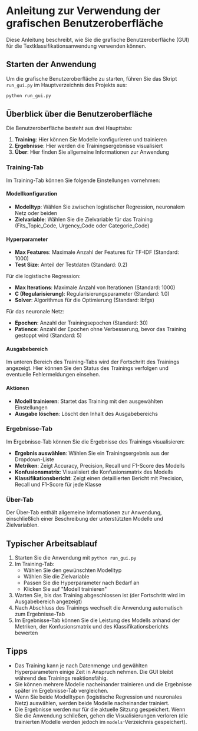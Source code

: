 # Anleitung zur Verwendung der grafischen Benutzeroberfläche

Diese Anleitung beschreibt, wie Sie die grafische Benutzeroberfläche (GUI) für die Textklassifikationsanwendung verwenden können.

## Starten der Anwendung

Um die grafische Benutzeroberfläche zu starten, führen Sie das Skript `run_gui.py` im Hauptverzeichnis des Projekts aus:

```bash
python run_gui.py
```

## Überblick über die Benutzeroberfläche

Die Benutzeroberfläche besteht aus drei Haupttabs:

1. **Training**: Hier können Sie Modelle konfigurieren und trainieren
2. **Ergebnisse**: Hier werden die Trainingsergebnisse visualisiert
3. **Über**: Hier finden Sie allgemeine Informationen zur Anwendung

### Training-Tab

Im Training-Tab können Sie folgende Einstellungen vornehmen:

#### Modellkonfiguration
- **Modelltyp**: Wählen Sie zwischen logistischer Regression, neuronalem Netz oder beiden
- **Zielvariable**: Wählen Sie die Zielvariable für das Training (Fits_Topic_Code, Urgency_Code oder Categorie_Code)

#### Hyperparameter
- **Max Features**: Maximale Anzahl der Features für TF-IDF (Standard: 1000)
- **Test Size**: Anteil der Testdaten (Standard: 0.2)

Für die logistische Regression:
- **Max Iterations**: Maximale Anzahl von Iterationen (Standard: 1000)
- **C (Regularisierung)**: Regularisierungsparameter (Standard: 1.0)
- **Solver**: Algorithmus für die Optimierung (Standard: lbfgs)

Für das neuronale Netz:
- **Epochen**: Anzahl der Trainingsepochen (Standard: 30)
- **Patience**: Anzahl der Epochen ohne Verbesserung, bevor das Training gestoppt wird (Standard: 5)

#### Ausgabebereich
Im unteren Bereich des Training-Tabs wird der Fortschritt des Trainings angezeigt. Hier können Sie den Status des Trainings verfolgen und eventuelle Fehlermeldungen einsehen.

#### Aktionen
- **Modell trainieren**: Startet das Training mit den ausgewählten Einstellungen
- **Ausgabe löschen**: Löscht den Inhalt des Ausgabebereichs

### Ergebnisse-Tab

Im Ergebnisse-Tab können Sie die Ergebnisse des Trainings visualisieren:

- **Ergebnis auswählen**: Wählen Sie ein Trainingsergebnis aus der Dropdown-Liste
- **Metriken**: Zeigt Accuracy, Precision, Recall und F1-Score des Modells
- **Konfusionsmatrix**: Visualisiert die Konfusionsmatrix des Modells
- **Klassifikationsbericht**: Zeigt einen detaillierten Bericht mit Precision, Recall und F1-Score für jede Klasse

### Über-Tab

Der Über-Tab enthält allgemeine Informationen zur Anwendung, einschließlich einer Beschreibung der unterstützten Modelle und Zielvariablen.

## Typischer Arbeitsablauf

1. Starten Sie die Anwendung mit `python run_gui.py`
2. Im Training-Tab:
   - Wählen Sie den gewünschten Modelltyp
   - Wählen Sie die Zielvariable
   - Passen Sie die Hyperparameter nach Bedarf an
   - Klicken Sie auf "Modell trainieren"
3. Warten Sie, bis das Training abgeschlossen ist (der Fortschritt wird im Ausgabebereich angezeigt)
4. Nach Abschluss des Trainings wechselt die Anwendung automatisch zum Ergebnisse-Tab
5. Im Ergebnisse-Tab können Sie die Leistung des Modells anhand der Metriken, der Konfusionsmatrix und des Klassifikationsberichts bewerten

## Tipps

- Das Training kann je nach Datenmenge und gewählten Hyperparametern einige Zeit in Anspruch nehmen. Die GUI bleibt während des Trainings reaktionsfähig.
- Sie können mehrere Modelle nacheinander trainieren und die Ergebnisse später im Ergebnisse-Tab vergleichen.
- Wenn Sie beide Modelltypen (logistische Regression und neuronales Netz) auswählen, werden beide Modelle nacheinander trainiert.
- Die Ergebnisse werden nur für die aktuelle Sitzung gespeichert. Wenn Sie die Anwendung schließen, gehen die Visualisierungen verloren (die trainierten Modelle werden jedoch im `models`-Verzeichnis gespeichert).